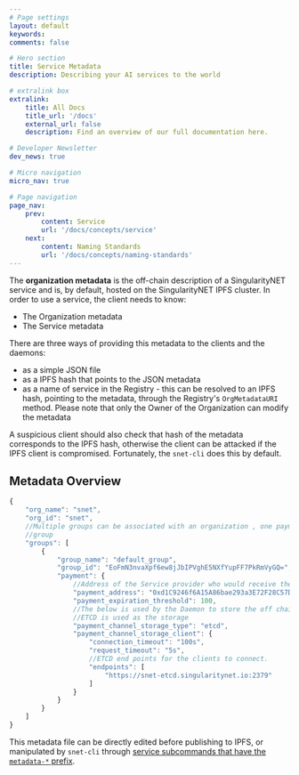 ```yaml
---
# Page settings
layout: default
keywords:
comments: false

# Hero section
title: Service Metadata
description: Describing your AI services to the world

# extralink box
extralink:
    title: All Docs
    title_url: '/docs'
    external_url: false
    description: Find an overview of our full documentation here.

# Developer Newsletter
dev_news: true

# Micro navigation
micro_nav: true

# Page navigation
page_nav:
    prev:
        content: Service
        url: '/docs/concepts/service'
    next:
        content: Naming Standards
        url: '/docs/concepts/naming-standards'
---
```


The **organization metadata** is the off-chain description of a SingularityNET service and is, by default, hosted on the SingularityNET IPFS cluster.
In order to use a service, the client needs to know:

* The Organization metadata
* The Service metadata


There are three ways of providing this metadata to the clients and the daemons:

* as a simple JSON file
* as a IPFS hash that points to the JSON metadata
* as a name of service in the Registry - this can be resolved to an IPFS hash, pointing to the metadata, through the Registry's `OrgMetadataURI` method.
Please note that only the Owner of the Organization can modify the metadata 



A suspicious client should also check that hash of the metadata corresponds to the IPFS hash, otherwise the client can be attacked if the IPFS client is compromised.
Fortunately, the `snet-cli` does this by default.

## Metadata Overview

```js
{
    "org_name": "snet",
    "org_id": "snet",
    //Multiple groups can be associated with an organization , one payment type is associated with every 
    //group
    "groups": [
        {
            "group_name": "default_group",
            "group_id": "EoFmN3nvaXpf6ew8jJbIPVghE5NXfYupFF7PkRmVyGQ=",
            "payment": {
                //Address of the Service provider who would receive the payment
                "payment_address": "0xd1C9246f6A15A86bae293a3E72F28C57Da6e1dCD",
                "payment_expiration_threshold": 100,
                //The below is used by the Daemon to store the off chain transactions
                //ETCD is used as the storage 
                "payment_channel_storage_type": "etcd",
                "payment_channel_storage_client": {
                    "connection_timeout": "100s",
                    "request_timeout": "5s",
                    //ETCD end points for the clients to connect.
                    "endpoints": [
                        "https://snet-etcd.singularitynet.io:2379"
                    ]
                }
            }
        }
    ]
}
```

This metadata file can be directly edited before publishing to IPFS, or manipulated by `snet-cli` through [service subcommands that have the `metadata-*` prefix](http://snet-cli-docs.singularitynet.io/service.html#Sub-commands:).
